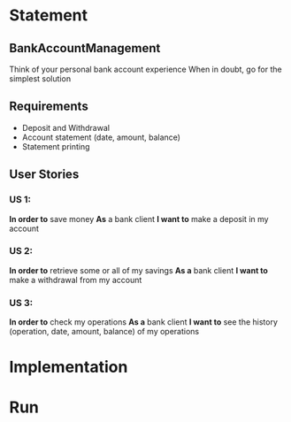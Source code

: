 # Statement

## BankAccountManagement
Think of your personal bank account experience When in doubt, go for the simplest solution

## Requirements
- Deposit and Withdrawal
- Account statement (date, amount, balance)
- Statement printing
## User Stories
### US 1:
__In order to__ save money
__As__ a bank client
__I want to__ make a deposit in my account

### US 2:
__In order to__ retrieve some or all of my savings
__As a__ bank client
__I want to__ make a withdrawal from my account

### US 3:
__In order to__ check my operations
__As a__ bank client
__I want to__ see the history (operation, date, amount, balance) of my operations

# Implementation

# Run